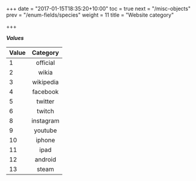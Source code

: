 +++
date = "2017-01-15T18:35:20+10:00"
toc = true
next = "/misc-objects"
prev = "/enum-fields/species"
weight = 11
title = "Website category"

+++

***Values***

| Value | Category |
| ----- |:----:|
| 1     | official |
| 2     | wikia |
| 3     | wikipedia |
| 4     | facebook |
| 5     | twitter |
| 6     | twitch |
| 8     | instagram |
| 9     | youtube |
| 10     | iphone |
| 11     | ipad |
| 12     | android |
| 13     | steam |

